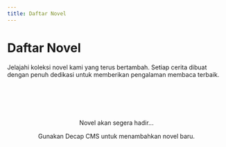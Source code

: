```yaml
---
title: Daftar Novel
---
```


# Daftar Novel

Jelajahi koleksi novel kami yang terus bertambah. Setiap cerita dibuat dengan penuh dedikasi untuk memberikan pengalaman membaca terbaik.

<div style="display: grid; grid-template-columns: repeat(auto-fill, minmax(280px, 1fr)); gap: 1.5rem; margin-top: 2rem;">
  <!-- Novel cards akan ditambahkan di sini -->
  <div style="text-align: center; padding: 3rem; color: var(--vp-c-text-2);">
    <p>Novel akan segera hadir...</p>
    <p style="font-size: 0.875rem; margin-top: 0.5rem;">Gunakan Decap CMS untuk menambahkan novel baru.</p>
  </div>
</div>
